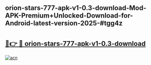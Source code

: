 ## orion-stars-777-apk-v1-0.3-download-Mod-APK-Premium+Unlocked-Download-for-Android-latest-version-2025-#tgg4z

# <h2><a href="https://bedroomkl.my?title=orion-stars-777-apk-v1-0.3-download&ref=20M">🔗👉 🔴 orion-stars-777-apk-v1-0.3-download</a></h2>

[![acn](https://github.com/user-attachments/assets/0f9c940e-d8b0-45ae-aac7-cd30a18b3e1c)](https://bedroomkl.my?title=orion-stars-777-apk-v1-0.3-download&ref=20M)

